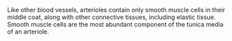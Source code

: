 Like other blood vessels, arterioles contain only smooth muscle cells in their middle coat, along with other connective tissues, including elastic tissue. Smooth muscle cells are the most abundant component of the tunica media of an arteriole.